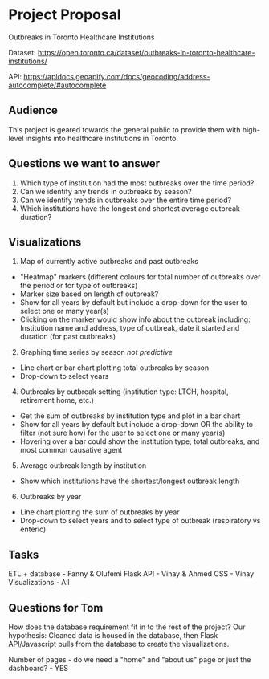# Project Proposal

Outbreaks in Toronto Healthcare Institutions

Dataset: https://open.toronto.ca/dataset/outbreaks-in-toronto-healthcare-institutions/ 

API: https://apidocs.geoapify.com/docs/geocoding/address-autocomplete/#autocomplete 

## Audience

This project is geared towards the general public to provide them with high-level insights into healthcare institutions in Toronto.

## Questions we want to answer

1. Which type of institution had the most outbreaks over the time period?
2. Can we identify any trends in outbreaks by season?
3. Can we identify trends in outbreaks over the entire time period?
4. Which institutions have the longest and shortest average outbreak duration?

## Visualizations
1. Map of currently active outbreaks and past outbreaks 
- "Heatmap" markers (different colours for total number of outbreaks over the period or for type of outbreaks)
- Marker size based on length of outbreak?
- Show for all years by default but include a drop-down for the user to select one or many year(s)
- Clicking on the marker would show info about the outbreak including: Institution name and address, type of outbreak, date it started and duration (for past outbreaks)

2. Graphing time series by season *not predictive*
- Line chart or bar chart plotting total outbreaks by season
- Drop-down to select years

4. Outbreaks by outbreak setting (institution type: LTCH, hospital, retirement home, etc.)
- Get the sum of outbreaks by institution type and plot in a bar chart
- Show for all years by default but include a drop-down OR the ability to filter (not sure how) for the user to select one or many year(s)
- Hovering over a bar could show the institution type, total outbreaks, and most common causative agent

5. Average outbreak length by institution
- Show which institutions have the shortest/longest outbreak length

6. Outbreaks by year
- Line chart plotting the sum of outbreaks by year
- Drop-down to select years and to select type of outbreak (respiratory vs enteric)

## Tasks

ETL + database - Fanny & Olufemi
Flask API - Vinay & Ahmed
CSS - Vinay
Visualizations - All

## Questions for Tom

How does the database requirement fit in to the rest of the project?
Our hypothesis: Cleaned data is housed in the database, then Flask API/Javascript pulls from the database to create the visualizations.

Number of pages - do we need a "home" and "about us" page or just the dashboard? - YES


